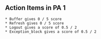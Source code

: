## Action Items in PA 1
    * Buffer gives 0 / 5 score
    * Refresh gives 0 / 5 score
    * Logout gives a score of 0.5 / 2
    * Exception_block gives a score of 0.5 / 2

